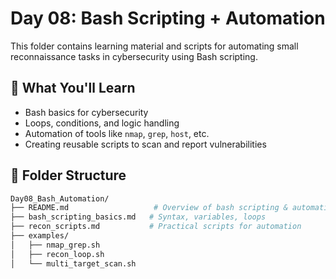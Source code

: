 # Day 08: Bash Scripting + Automation

This folder contains learning material and scripts for automating small reconnaissance tasks in cybersecurity using Bash scripting.

## 🧠 What You'll Learn
- Bash basics for cybersecurity
- Loops, conditions, and logic handling
- Automation of tools like `nmap`, `grep`, `host`, etc.
- Creating reusable scripts to scan and report vulnerabilities

## 📁 Folder Structure

```bash
Day08_Bash_Automation/
├── README.md                   # Overview of bash scripting & automation
├── bash_scripting_basics.md   # Syntax, variables, loops
├── recon_scripts.md           # Practical scripts for automation
├── examples/
│   ├── nmap_grep.sh
│   ├── recon_loop.sh
│   └── multi_target_scan.sh
```